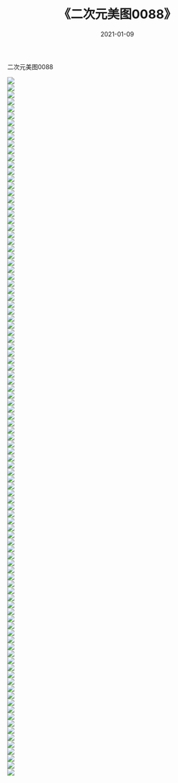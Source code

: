 ﻿---
layout: post
title:  《二次元美图0088》
date:   2021-01-09
img: http://imgx.orgx.ga/二次元/2021/二次元美图0088/000.jpg
categories: [美女, 清纯, 唯美]
---

二次元美图0088

 ![](http://imgx.orgx.ga/二次元/2021/二次元美图0088/001.jpg) <br>![](http://imgx.orgx.ga/二次元/2021/二次元美图0088/002.jpg) <br>![](http://imgx.orgx.ga/二次元/2021/二次元美图0088/003.jpg) <br>![](http://imgx.orgx.ga/二次元/2021/二次元美图0088/004.jpg) <br>![](http://imgx.orgx.ga/二次元/2021/二次元美图0088/005.jpg) <br>![](http://imgx.orgx.ga/二次元/2021/二次元美图0088/006.jpg) <br>![](http://imgx.orgx.ga/二次元/2021/二次元美图0088/007.jpg) <br>![](http://imgx.orgx.ga/二次元/2021/二次元美图0088/008.jpg) <br>![](http://imgx.orgx.ga/二次元/2021/二次元美图0088/009.jpg) <br>![](http://imgx.orgx.ga/二次元/2021/二次元美图0088/010.jpg) <br>![](http://imgx.orgx.ga/二次元/2021/二次元美图0088/011.jpg) <br>![](http://imgx.orgx.ga/二次元/2021/二次元美图0088/012.jpg) <br>![](http://imgx.orgx.ga/二次元/2021/二次元美图0088/013.jpg) <br>![](http://imgx.orgx.ga/二次元/2021/二次元美图0088/014.jpg) <br>![](http://imgx.orgx.ga/二次元/2021/二次元美图0088/015.jpg) <br>![](http://imgx.orgx.ga/二次元/2021/二次元美图0088/016.jpg) <br>![](http://imgx.orgx.ga/二次元/2021/二次元美图0088/017.jpg) <br>![](http://imgx.orgx.ga/二次元/2021/二次元美图0088/018.jpg) <br>![](http://imgx.orgx.ga/二次元/2021/二次元美图0088/019.jpg) <br>![](http://imgx.orgx.ga/二次元/2021/二次元美图0088/020.jpg) <br>![](http://imgx.orgx.ga/二次元/2021/二次元美图0088/021.jpg) <br>![](http://imgx.orgx.ga/二次元/2021/二次元美图0088/022.jpg) <br>![](http://imgx.orgx.ga/二次元/2021/二次元美图0088/023.jpg) <br>![](http://imgx.orgx.ga/二次元/2021/二次元美图0088/024.jpg) <br>![](http://imgx.orgx.ga/二次元/2021/二次元美图0088/025.jpg) <br>![](http://imgx.orgx.ga/二次元/2021/二次元美图0088/026.jpg) <br>![](http://imgx.orgx.ga/二次元/2021/二次元美图0088/027.jpg) <br>![](http://imgx.orgx.ga/二次元/2021/二次元美图0088/028.jpg) <br>![](http://imgx.orgx.ga/二次元/2021/二次元美图0088/029.jpg) <br>![](http://imgx.orgx.ga/二次元/2021/二次元美图0088/030.jpg) <br>![](http://imgx.orgx.ga/二次元/2021/二次元美图0088/031.jpg) <br>![](http://imgx.orgx.ga/二次元/2021/二次元美图0088/032.jpg) <br>![](http://imgx.orgx.ga/二次元/2021/二次元美图0088/033.jpg) <br>![](http://imgx.orgx.ga/二次元/2021/二次元美图0088/034.jpg) <br>![](http://imgx.orgx.ga/二次元/2021/二次元美图0088/035.jpg) <br>![](http://imgx.orgx.ga/二次元/2021/二次元美图0088/036.jpg) <br>![](http://imgx.orgx.ga/二次元/2021/二次元美图0088/037.jpg) <br>![](http://imgx.orgx.ga/二次元/2021/二次元美图0088/038.jpg) <br>![](http://imgx.orgx.ga/二次元/2021/二次元美图0088/039.jpg) <br>![](http://imgx.orgx.ga/二次元/2021/二次元美图0088/040.jpg) <br>![](http://imgx.orgx.ga/二次元/2021/二次元美图0088/041.jpg) <br>![](http://imgx.orgx.ga/二次元/2021/二次元美图0088/042.jpg) <br>![](http://imgx.orgx.ga/二次元/2021/二次元美图0088/043.jpg) <br>![](http://imgx.orgx.ga/二次元/2021/二次元美图0088/044.jpg) <br>![](http://imgx.orgx.ga/二次元/2021/二次元美图0088/045.jpg) <br>![](http://imgx.orgx.ga/二次元/2021/二次元美图0088/046.jpg) <br>![](http://imgx.orgx.ga/二次元/2021/二次元美图0088/047.jpg) <br>![](http://imgx.orgx.ga/二次元/2021/二次元美图0088/048.jpg) <br>![](http://imgx.orgx.ga/二次元/2021/二次元美图0088/049.jpg) <br>![](http://imgx.orgx.ga/二次元/2021/二次元美图0088/050.jpg) <br>![](http://imgx.orgx.ga/二次元/2021/二次元美图0088/051.jpg) <br>![](http://imgx.orgx.ga/二次元/2021/二次元美图0088/052.jpg) <br>![](http://imgx.orgx.ga/二次元/2021/二次元美图0088/053.jpg) <br>![](http://imgx.orgx.ga/二次元/2021/二次元美图0088/054.jpg) <br>![](http://imgx.orgx.ga/二次元/2021/二次元美图0088/055.jpg) <br>![](http://imgx.orgx.ga/二次元/2021/二次元美图0088/056.jpg) <br>![](http://imgx.orgx.ga/二次元/2021/二次元美图0088/057.jpg) <br>![](http://imgx.orgx.ga/二次元/2021/二次元美图0088/058.jpg) <br>![](http://imgx.orgx.ga/二次元/2021/二次元美图0088/059.jpg) <br>![](http://imgx.orgx.ga/二次元/2021/二次元美图0088/060.jpg) <br>![](http://imgx.orgx.ga/二次元/2021/二次元美图0088/061.jpg) <br>![](http://imgx.orgx.ga/二次元/2021/二次元美图0088/062.jpg) <br>![](http://imgx.orgx.ga/二次元/2021/二次元美图0088/063.jpg) <br>![](http://imgx.orgx.ga/二次元/2021/二次元美图0088/064.jpg) <br>![](http://imgx.orgx.ga/二次元/2021/二次元美图0088/065.jpg) <br>![](http://imgx.orgx.ga/二次元/2021/二次元美图0088/066.jpg) <br>![](http://imgx.orgx.ga/二次元/2021/二次元美图0088/067.jpg) <br>![](http://imgx.orgx.ga/二次元/2021/二次元美图0088/068.jpg) <br>![](http://imgx.orgx.ga/二次元/2021/二次元美图0088/069.jpg) <br>![](http://imgx.orgx.ga/二次元/2021/二次元美图0088/070.jpg) <br>![](http://imgx.orgx.ga/二次元/2021/二次元美图0088/071.jpg) <br>![](http://imgx.orgx.ga/二次元/2021/二次元美图0088/072.jpg) <br>![](http://imgx.orgx.ga/二次元/2021/二次元美图0088/073.jpg) <br>![](http://imgx.orgx.ga/二次元/2021/二次元美图0088/074.jpg) <br>![](http://imgx.orgx.ga/二次元/2021/二次元美图0088/075.jpg) <br>![](http://imgx.orgx.ga/二次元/2021/二次元美图0088/076.jpg) <br>![](http://imgx.orgx.ga/二次元/2021/二次元美图0088/077.jpg) <br>![](http://imgx.orgx.ga/二次元/2021/二次元美图0088/078.jpg) <br>![](http://imgx.orgx.ga/二次元/2021/二次元美图0088/079.jpg) <br>![](http://imgx.orgx.ga/二次元/2021/二次元美图0088/080.jpg) <br>![](http://imgx.orgx.ga/二次元/2021/二次元美图0088/081.jpg) <br>![](http://imgx.orgx.ga/二次元/2021/二次元美图0088/082.jpg) <br>![](http://imgx.orgx.ga/二次元/2021/二次元美图0088/083.jpg) <br>![](http://imgx.orgx.ga/二次元/2021/二次元美图0088/084.jpg) <br>![](http://imgx.orgx.ga/二次元/2021/二次元美图0088/085.jpg) <br>![](http://imgx.orgx.ga/二次元/2021/二次元美图0088/086.jpg) <br>![](http://imgx.orgx.ga/二次元/2021/二次元美图0088/087.jpg) <br>![](http://imgx.orgx.ga/二次元/2021/二次元美图0088/088.jpg) <br>![](http://imgx.orgx.ga/二次元/2021/二次元美图0088/089.jpg) <br>![](http://imgx.orgx.ga/二次元/2021/二次元美图0088/090.jpg) <br>![](http://imgx.orgx.ga/二次元/2021/二次元美图0088/091.jpg) <br>![](http://imgx.orgx.ga/二次元/2021/二次元美图0088/092.jpg) <br>![](http://imgx.orgx.ga/二次元/2021/二次元美图0088/093.jpg) <br>![](http://imgx.orgx.ga/二次元/2021/二次元美图0088/094.jpg) <br>![](http://imgx.orgx.ga/二次元/2021/二次元美图0088/095.jpg) <br>![](http://imgx.orgx.ga/二次元/2021/二次元美图0088/096.jpg) <br>![](http://imgx.orgx.ga/二次元/2021/二次元美图0088/097.jpg) <br>![](http://imgx.orgx.ga/二次元/2021/二次元美图0088/098.jpg) <br>![](http://imgx.orgx.ga/二次元/2021/二次元美图0088/099.jpg) <br>![](http://imgx.orgx.ga/二次元/2021/二次元美图0088/100.jpg) <br>